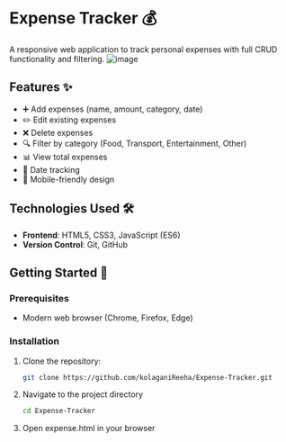 # Expense Tracker 💰
A responsive web application to track personal expenses with full CRUD functionality and filtering.
![image](https://github.com/user-attachments/assets/ed382db9-d233-4127-a166-08116ba8f24d)

## Features ✨
- ➕ Add expenses (name, amount, category, date)
- ✏️ Edit existing expenses
- ❌ Delete expenses
- 🔍 Filter by category (Food, Transport, Entertainment, Other)
- 📊 View total expenses
- 📅 Date tracking
- 📱 Mobile-friendly design

## Technologies Used 🛠️
- **Frontend**: HTML5, CSS3, JavaScript (ES6)
- **Version Control**: Git, GitHub

## Getting Started 🚀
### Prerequisites
- Modern web browser (Chrome, Firefox, Edge)

### Installation
1. Clone the repository:
   ```bash
   git clone https://github.com/kolaganiReeha/Expense-Tracker.git
2. Navigate to the project directory
   ```bash
   cd Expense-Tracker
3. Open expense.html in your browser
